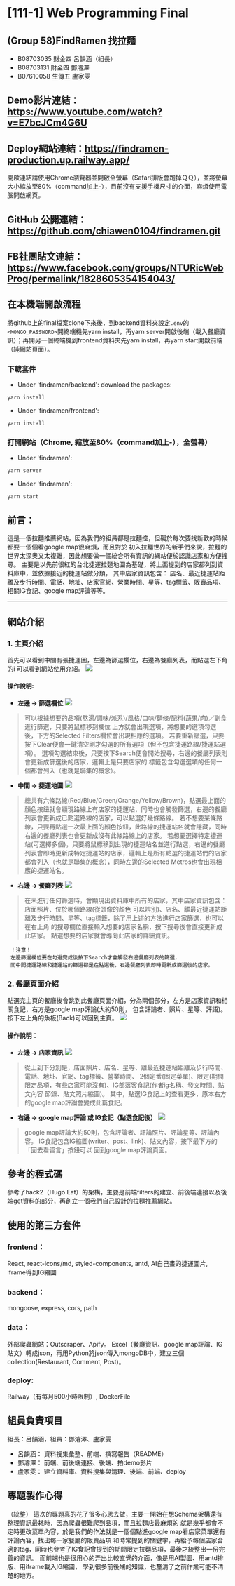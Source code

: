 # [111-1] Web Programming Final
## (Group 58)FindRamen 找拉麵
- B08703035 財金四 呂韻涵（組長）
- B08703131 財金四 鄧濬澤
- B07610058 生傳五 盧家雯

## Demo影片連結：https://www.youtube.com/watch?v=E7bcJCm4G6U
## Deploy網站連結：https://findramen-production.up.railway.app/
開啟連結請使用Chrome瀏覽器並開啟全螢幕（Safari排版會跑掉ＱＱ），並將螢幕大小縮放至80%（command加上-），目前沒有支援手機尺寸的介面，麻煩使用電腦開啟網頁。

## GitHub 公開連結：https://github.com/chiawen0104/findramen.git
## FB社團貼文連結：https://www.facebook.com/groups/NTURicWebProg/permalink/1828605354154043/

## 在本機端開啟流程
將github上的final檔案clone下來後，到backend資料夾設定```.env```的```<MONGO_PASSWORD>```開終端機先yarn install，再yarn server開啟後端（載入餐廳資訊）；再開另一個終端機到frontend資料夾先yarn install，再yarn start開啟前端（純網站頁面）。
### 下載套件
- Under 'findramen/backend': download the packages:
```
yarn install
``` 
- Under 'findramen/frontend': 
```
yarn install
```

### 打開網站（Chrome, 縮放至80%（command加上-），全螢幕）
- Under 'findramen': 
```
yarn server
```
- Under 'findramen': 
```
yarn start
```


## 前言：
這是一個拉麵推薦網站，因為我們的組員都是拉麵控，但礙於每次要找新歡的時候都要一個個看google map很麻煩，而且對於
初入拉麵世界的新手們來說，拉麵的世界太深奧又太複雜，因此想要做一個統合所有資訊的網站便於認識店家和方便搜尋。
主要是以先前很紅的台北捷運拉麵地圖為基礎，將上面提到的店家都列到資料庫中，並依據接近的捷運站做分類，
其中店家資訊包含：
    店名、最近捷運站距離及步行時間、電話、地址、店家官網、營業時間、星等、tag標籤、販賣品項、相關IG食記、google map評論等等。


---

## 網站介紹
### 1. 主頁介紹
首先可以看到中間有張捷運圖，左邊為篩選欄位，右邊為餐廳列表，而點選左下角的i
可以看到網站使用介紹。
![](https://i.imgur.com/2bo05bh.jpg)

#### 操作說明:
* **左邊 -> 篩選欄位**
    ![](https://i.imgur.com/kLl5W9U.png)
> 可以根據想要的品項(熬湯/調味/派系)/風格/口味/麵條/配料(蔬果/肉)／副食進行篩選，只要將鼠標移到欄位
           上方就會出現選項，將想要的選項勾選後，下方的Selected Filters欄位會出現相應的選項。
           若要重新篩選，只要按下Clear便會一鍵清空剛才勾選的所有選項（但不包含捷運路線/捷運站選項）。
           選項勾選結束後，只要按下Search便會開始搜尋，右邊的餐廳列表則會更新成篩選後的店家，邏輯上是只要店家的
           標籤包含勾選選項的任何一個都會列入（也就是聯集的概念）。
* **中間 -> 捷運地圖**
    ![](https://i.imgur.com/rl3da0g.png)
> 總共有六條路線(Red/Blue/Green/Orange/Yellow/Brown)，點選最上面的顏色按鈕就會顯現路線上有店家的捷運站，同時也會觸發篩選，右邊的餐廳列表會更新成已點選路線的店家，可以點選好幾條路線。
           若不想要某條路線，只要再點選一次最上面的顏色按鈕，此路線的捷運站名就會隱藏，同時右邊的餐廳列表也會更新成沒有此條路線上的店家。
           若想要選擇特定捷運站(可選擇多個)，只要將鼠標移到出現的捷運站名並進行點選，右邊的餐廳列表會即時更新成特定捷運站的店家，邏輯上是所有點選的捷運站們的店家都會列入（也就是聯集的概念），同時左邊的Selected Metros也會出現相應的捷運站名。
* **右邊 -> 餐廳列表**
    ![](https://i.imgur.com/smFFxMt.png)
> 在未進行任何篩選時，會顯現出資料庫中所有的店家，其中店家資訊包含：店面照片、位於哪個路線(從頭像的顏色
           可以辨別)、店名、離最近捷運站距離及步行時間、星等、tag標籤，除了用上述的方法進行店家篩選，也可以在右上角
           的搜尋欄位直接輸入想要的店家名稱，按下搜尋後會直接更新成此店家。
           點選想要的店家就會導向此店家的詳細資訊。
           
     ！注意！
     左邊篩選欄位要在勾選完成後按下Search才會觸發右邊餐廳列表的篩選，
     而中間捷運路線和捷運站的篩選都是在點選後，右邊餐廳列表即時更新成篩選後的店家。
           
           


### 2. 餐廳頁面介紹
點選完主頁的餐廳後會跳到此餐廳頁面介紹，分為兩個部分，左方是店家資訊和相關食記，右方是google map評論(大約50則，
包含評論者、照片、星等、評語)。按下左上角的魚板(Back)可以回到主頁。
![](https://i.imgur.com/OohoflS.jpg)


#### 操作說明：
* **左邊 -> 店家資訊**
    ![](https://i.imgur.com/GkOmRdv.png)
>   從上到下分別是，店面照片、店名、星等、離最近捷運站距離及步行時間、電話、地址、官網、tag標籤、營業時間、
           2個定番(固定菜單)、限定(期間限定品項，有些店家可能沒有)、IG部落客食記(作者ig名稱、發文時間、貼文內容
           節錄、貼文照片縮圖)。
           其中，點選IG食記上的查看更多，原本右方的google map評論會變成此篇食記。
           
*  **右邊 -> google map評論 或 IG食記（點選食記後）**
    ![](https://i.imgur.com/TB7Thdj.jpg)
> google map評論大約50則，包含評論者、評論照片、評論星等、評論內容。
           IG食記包含IG縮圖(writer、post、link)、貼文內容，按下最下方的「回去看留言」按鈕可以
           回到google map評論頁面。
           
           
## 參考的程式碼
參考了hack2（Hugo Eat）的架構，主要是前端filters的建立、前後端連接以及後端get資料的部分，再創立一個我們自己設計的拉麵推薦網站。

## 使用的第三方套件
### frontend：
React, react-icons/md, styled-components, antd, AI自己畫的捷運圖片, iframe得到IG縮圖

### backend：
mongoose, express, cors, path

### data：
外部爬蟲網站：Outscraper、Apify。
Excel（餐廳資訊、google map評論、IG貼文）轉成json，再用Python將json傳入mongoDB中，建立三個collection(Restaurant, Comment, Post)。

### deploy:
Railway（有每月500小時限制）, DockerFile

## 組員負責項目
組長：呂韻涵，組員：鄧濬澤、盧家雯
* 呂韻涵： 資料搜集彙整、前端、撰寫報告（README）
* 鄧濬澤： 前端、前後端連接、後端、拍demo影片
* 盧家雯： 建立資料庫、資料搜集與清理、後端、前端、deploy

## 專題製作心得
（統整）
這次的專題真的花了很多心思去做，主要一開始在想Schema架構還有整理資訊最耗時，因為爬蟲很難爬到品項，而且拉麵店最麻煩的
就是幾乎都會不定時更改菜單內容，於是我們的作法就是一個個點進google map看店家菜單還有評論內容，找出每一家餐廳的販賣品項
和時常提到的關鍵字，再給予每個店家合適的tag，同時也參考了IG食記曾提到的期間限定拉麵品項，最後才統整出一份完善的資訊。
而前端也是很用心的弄出比較直覺的介面，像是用AI製圖、用antd排版、用iframe載入IG縮圖，
學到很多前後端的知識，也釐清了之前作業可能不清楚的地方。

